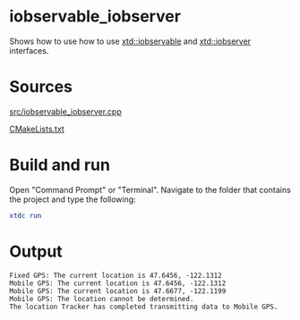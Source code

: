 # iobservable_iobserver

Shows how to use how to use [xtd::iobservable](https://codedocs.xyz/gammasoft71/xtd/classxtd_1_1iobservable.html) and [xtd::iobserver](https://codedocs.xyz/gammasoft71/xtd/classxtd_1_1iobserver.html) interfaces.

# Sources

[src/iobservable_iobserver.cpp](src/iobservable_iobserver.cpp)

[CMakeLists.txt](CMakeLists.txt)

# Build and run

Open "Command Prompt" or "Terminal". Navigate to the folder that contains the project and type the following:

```cmake
xtdc run
```

# Output

```
Fixed GPS: The current location is 47.6456, -122.1312
Mobile GPS: The current location is 47.6456, -122.1312
Mobile GPS: The current location is 47.6677, -122.1199
Mobile GPS: The location cannot be determined.
The location Tracker has completed transmitting data to Mobile GPS.
```

